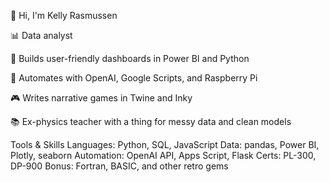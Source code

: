 👋 Hi, I'm Kelly Rasmussen

📊 Data analyst

🧰 Builds user-friendly dashboards in Power BI and Python

🤖 Automates with OpenAI, Google Scripts, and Raspberry Pi

🎮 Writes narrative games in Twine and Inky

📚 Ex-physics teacher with a thing for messy data and clean models

Tools & Skills
Languages: Python, SQL, JavaScript
Data: pandas, Power BI, Plotly, seaborn
Automation: OpenAI API, Apps Script, Flask
Certs: PL-300, DP-900
Bonus: Fortran, BASIC, and other retro gems
